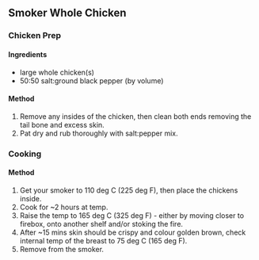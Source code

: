 ## Smoker Whole Chicken

### Chicken Prep

#### Ingredients

* large whole chicken(s)
* 50:50 salt:ground black pepper (by volume)

#### Method

1. Remove any insides of the chicken, then clean both ends removing the tail bone and excess skin.
1. Pat dry and rub thoroughly with salt:pepper mix.

### Cooking

#### Method

1. Get your smoker to 110 deg C (225 deg F), then place the chickens inside.
1. Cook for ~2 hours at temp.
1. Raise the temp to 165 deg C (325 deg F) - either by moving closer to firebox, onto another shelf and/or stoking the fire.
1. After ~15 mins skin should be crispy and colour golden brown, check internal temp of the breast to 75 deg C (165 deg F).
1. Remove from the smoker.
